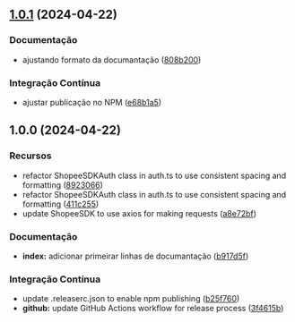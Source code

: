 ## [1.0.1](https://github.com/Avantpro/Avantpro-ShopeeSDK/compare/v1.0.0...v1.0.1) (2024-04-22)


### Documentação

* ajustando formato da documantação ([808b200](https://github.com/Avantpro/Avantpro-ShopeeSDK/commit/808b200c37aa020c113fcd660f928fffe54a33b7))


### Integração Contínua

* ajustar publicação no NPM ([e68b1a5](https://github.com/Avantpro/Avantpro-ShopeeSDK/commit/e68b1a5cff0b710f2b9c3db4642f5384b761047a))

## 1.0.0 (2024-04-22)


### Recursos

* refactor ShopeeSDKAuth class in auth.ts to use consistent spacing and formatting ([8923066](https://github.com/Avantpro/Avantpro-ShopeeSDK/commit/892306613eaaf1c06a9e862d3d8eef21c3136815))
* refactor ShopeeSDKAuth class in auth.ts to use consistent spacing and formatting ([411c255](https://github.com/Avantpro/Avantpro-ShopeeSDK/commit/411c255084a7e561705133bbce8b5895f417b139))
* update ShopeeSDK to use axios for making requests ([a8e72bf](https://github.com/Avantpro/Avantpro-ShopeeSDK/commit/a8e72bf3847bb0a9861ba39d1a1cddd732698ae2))


### Documentação

* **index:** adicionar primeirar linhas de documantação ([b917d5f](https://github.com/Avantpro/Avantpro-ShopeeSDK/commit/b917d5fc792036604ef441d689be9ddc15cae5d3))


### Integração Contínua

* update .releaserc.json to enable npm publishing ([b25f760](https://github.com/Avantpro/Avantpro-ShopeeSDK/commit/b25f760a204fe5826b5110c217e50f898da17206))
* **github:** update GitHub Actions workflow for release process ([3f4615b](https://github.com/Avantpro/Avantpro-ShopeeSDK/commit/3f4615b9302dc6b25dfd13a7438360412a624fe2))
